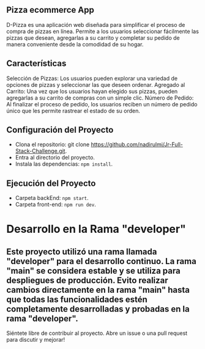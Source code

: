 ## Pizza ecommerce App

D-Pizza es una aplicación web diseñada para simplificar el proceso de compra de pizzas en línea. Permite a los usuarios seleccionar fácilmente las pizzas que desean, agregarlas a su carrito y completar su pedido de manera conveniente desde la comodidad de su hogar.

## Características
Selección de Pizzas: Los usuarios pueden explorar una variedad de opciones de pizzas y seleccionar las que deseen ordenar.
Agregado al Carrito: Una vez que los usuarios hayan elegido sus pizzas, pueden agregarlas a su carrito de compras con un simple clic.
Número de Pedido: Al finalizar el proceso de pedido, los usuarios reciben un número de pedido único que les permite rastrear el estado de su orden.

## Configuración del Proyecto
- Clona el repositorio: git clone https://github.com/nadirulmi/Jr-Full-Stack-Challenge.git.
- Entra al directorio del proyecto.
- Instala las dependencias: `npm install`.

## Ejecución del Proyecto

- Carpeta backEnd: `npm start`.
- Carpeta front-end: `npm run dev`.

# Desarrollo en la Rama "developer"

Este proyecto utilizó una rama llamada "developer" para el desarrollo continuo. La rama "main" se considera estable y se utiliza para despliegues de producción. Evito realizar cambios directamente en la rama "main" hasta que todas las funcionalidades estén completamente desarrolladas y probadas en la rama "developer".
----------

Siéntete libre de contribuir al proyecto. Abre un issue o una pull request para discutir y mejorar!
